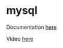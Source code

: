 # mysql

Documentation [here](https://docs.technotim.live/posts/migrate-database-docker-kubernetes/)

Video [here](https://www.youtube.com/watch?v=jZvnkf_HgcY)